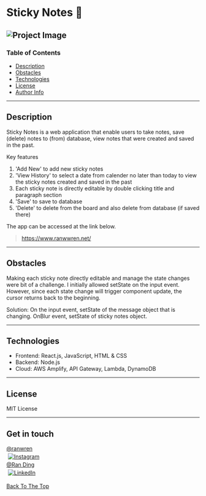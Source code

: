 # Sticky Notes :ledger:

## ![Project Image](./stickynotes.png)

### Table of Contents

- [Description](#description)
- [Obstacles](#obstacles)
- [Technologies](#technologies)
- [License](#license)
- [Author Info](#author-info)

---

## Description

Sticky Notes is a web application that enable users to take notes, save (delete) notes to (from) database, view notes that were created and saved in the past.

Key features

1. 'Add New' to add new sticky notes
2. 'View History' to select a date from calender no later than today to view the sticky notes created and saved in the past
3. Each sticky note is directly editable by double clicking title and paragraph section
4. 'Save' to save to database
5. 'Delete' to delete from the board and also delete from database (if saved there)

The app can be accessed at the link below.

> https://www.ranwwren.net/

---

## Obstacles

Making each sticky note directly editable and manage the state changes were bit of a challenge. I initially allowed setState on the input event. However, since each state change will trigger component update, the cursor returns back to the beginning.

Solution: On the input event, setState of the message object that is changing. OnBlur event, setState of sticky notes object.

---

## Technologies

- Frontend: React.js, JavaScript, HTML & CSS
- Backend: Node.js
- Cloud: AWS Amplify, API Gateway, Lambda, DynamoDB

---

## License

MIT License

---

## Get in touch

<div>
  <a href="https://www.instagram.com/ranwren/">
    <div>@ranwren</div>
    <img src="https://raw.githubusercontent.com/MikeCodesDotNET/MikeCodesDotNET/a8abbf37441f3253f74ea255a47f289208d7568c/Resources/instagram.svg" alt="Instagram" style="vertical-align:top; margin:4px">
  </a>
<a href="https://www.linkedin.com/in/ding-ran/">
  <div>@Ran Ding</div>
    <img src="https://raw.githubusercontent.com/MikeCodesDotNET/MikeCodesDotNET/a8abbf37441f3253f74ea255a47f289208d7568c/Resources/linkedIn.svg" alt="LinkedIn" style="vertical-align:top; margin:4px">
  </a>
</div>

[Back To The Top](#)

